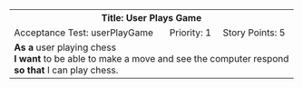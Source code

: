 <table><tr><th colspan=3>Title: User Plays Game</th></tr>
<tr><td>Acceptance Test: userPlayGame</td><td>Priority: 1</td><td>Story Points: 5</td></tr>
<tr><td colspan=3><b>As a</b> user playing chess<br><b>I want</b> to be able to make a move and see the computer respond<br><b>so that</b> I can play chess.</tr></td></table>

